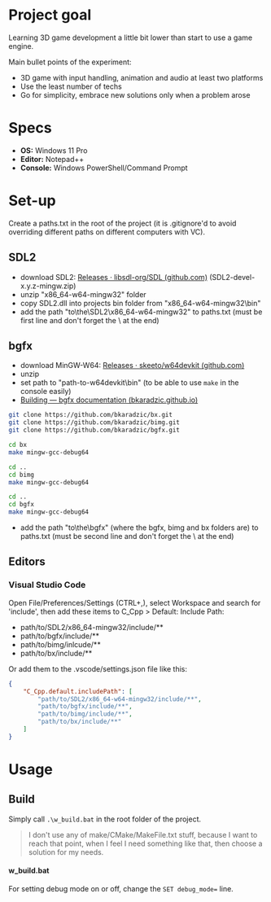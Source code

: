 # Project goal

Learning 3D game development a little bit lower than start to use a game engine.

Main bullet points of the experiment:

- 3D game with input handling, animation and audio at least two platforms
- Use the least number of techs
- Go for simplicity, embrace new solutions only when a problem arose

# Specs

- **OS:** Windows 11 Pro
- **Editor:** Notepad++
- **Console:** Windows PowerShell/Command Prompt

# Set-up

Create a paths.txt in the root of the project (it is .gitignore'd to avoid overriding different paths on different computers with VC).

## SDL2

- download SDL2: [Releases · libsdl-org/SDL (github.com)](https://github.com/libsdl-org/SDL/releases) (SDL2-devel-x.y.z-mingw.zip)
- unzip "x86_64-w64-mingw32" folder
- copy SDL2.dll into projects bin folder from "x86_64-w64-mingw32\bin"
- add the path "to\the\SDL2\x86_64-w64-mingw32\" to paths.txt (must be first line and don't forget the \ at the end)

## bgfx

- download MinGW-W64: [Releases · skeeto/w64devkit (github.com)](https://github.com/skeeto/w64devkit/releases)
- unzip
- set path to "path-to-w64devkit\bin" (to be able to use `make` in the console easily)
- [Building — bgfx documentation (bkaradzic.github.io)](https://bkaradzic.github.io/bgfx/build.html)

```bash
git clone https://github.com/bkaradzic/bx.git
git clone https://github.com/bkaradzic/bimg.git
git clone https://github.com/bkaradzic/bgfx.git

cd bx
make mingw-gcc-debug64

cd ..
cd bimg
make mingw-gcc-debug64

cd ..
cd bgfx
make mingw-gcc-debug64
```

- add the path "to\the\bgfx\" (where the bgfx, bimg and bx folders are) to paths.txt (must be second line and don't forget the \ at the end)

## Editors

### Visual Studio Code

Open File/Preferences/Settings (CTRL+,), select Workspace and search for 'include', then add these items to C_Cpp > Default: Include Path:

- path/to/SDL2/x86_64-mingw32/include/**
- path/to/bgfx/include/**
- path/to/bimg/inlcude/**
- path/to/bx/include/**

Or add them to the .vscode/settings.json file like this:

```json
{
    "C_Cpp.default.includePath": [
        "path/to/SDL2/x86_64-w64-mingw32/include/**",
        "path/to/bgfx/include/**",
        "path/to/bimg/include/**",
        "path/to/bx/include/**"
    ]
}
```



# Usage

## Build

Simply call `.\w_build.bat` in the root folder of the project.

> I don't use any of make/CMake/MakeFile.txt stuff, because I want to reach that point, when I feel I need something like that, then choose a solution for my needs.

#### w_build.bat

For setting debug mode on or off, change the `SET debug_mode=` line.
